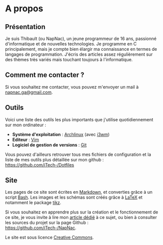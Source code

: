 A propos
========


## Présentation

Je suis Thibault (ou NapNac), un jeune programmeur de 16 ans, passionné d'informatique et de nouvelles technologies. Je programme en C principalement, mais je compte bien élargir ma connaissance en termes de langages de programmation. J'écris des articles assez régulièrement sur des thèmes très variés mais touchant toujours à l'informatique.

## Comment me contacter ?

Si vous souhaitez me contacter, vous pouvez m'envoyer un mail à <napnac.ga@gmail.com>.

## Outils

Voici une liste des outils les plus importants que j'utilise quotidiennement sur mon ordinateur :

- **Système d'exploitation** : [Archlinux](https://www.archlinux.org/) (avec [i3wm](https://i3wm.org/))
- **Editeur** : [Vim](http://www.vim.org/)
- **Logiciel de gestion de versions** : [Git](https://git-scm.com/)

Vous pouvez d'ailleurs retrouver tous mes fichiers de configuration et la liste de mes outils plus détaillée sur mon github : <https://github.com/iTech-/Dotfiles>

## Site

Les pages de ce site sont écrites en [Markdown](https://en.wikipedia.org/wiki/Markdown), et converties grâce à un script [Bash](https://en.wikipedia.org/wiki/Bash_%28Unix_shell%29). Les images et les schémas sont créés grâce à [LaTeX](https://en.wikipedia.org/wiki/LaTeX) et notamment le package [tikz](http://www.texample.net/tikz/examples/).

Si vous souhaitez en apprendre plus sur la création et le fonctionnement de ce site, je vous invite à lire mon [article dédié](/pages/projets/napnac.html) à ce sujet, ou bien à consulter les sources du projet sur la page Github : <https://github.com/iTech-/NapNac>.

Le site est sous licence [Creative Commons](http://creativecommons.org/licenses/by-nc-sa/4.0/).
